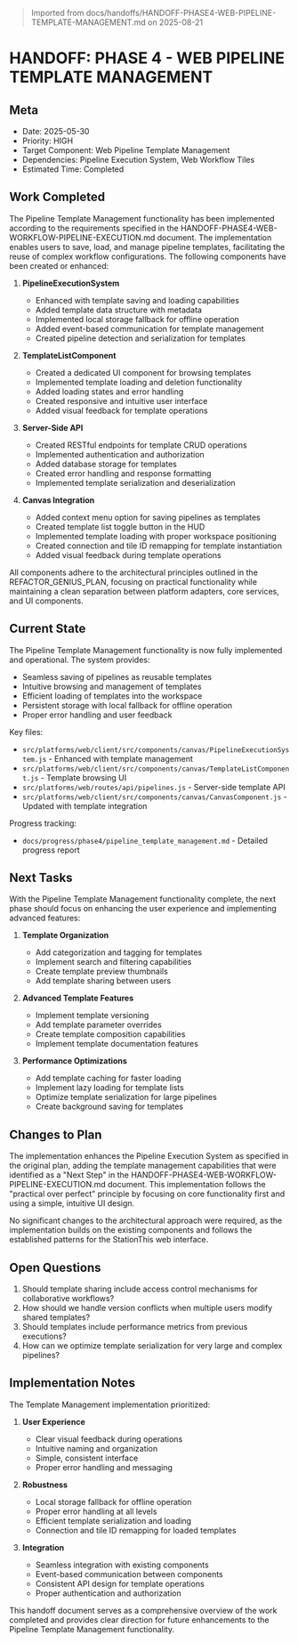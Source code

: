 > Imported from docs/handoffs/HANDOFF-PHASE4-WEB-PIPELINE-TEMPLATE-MANAGEMENT.md on 2025-08-21

# HANDOFF: PHASE 4 - WEB PIPELINE TEMPLATE MANAGEMENT

## Meta
- Date: 2025-05-30
- Priority: HIGH
- Target Component: Web Pipeline Template Management
- Dependencies: Pipeline Execution System, Web Workflow Tiles
- Estimated Time: Completed

## Work Completed

The Pipeline Template Management functionality has been implemented according to the requirements specified in the HANDOFF-PHASE4-WEB-WORKFLOW-PIPELINE-EXECUTION.md document. The implementation enables users to save, load, and manage pipeline templates, facilitating the reuse of complex workflow configurations. The following components have been created or enhanced:

1. **PipelineExecutionSystem**
   - Enhanced with template saving and loading capabilities
   - Added template data structure with metadata
   - Implemented local storage fallback for offline operation
   - Added event-based communication for template management
   - Created pipeline detection and serialization for templates

2. **TemplateListComponent**
   - Created a dedicated UI component for browsing templates
   - Implemented template loading and deletion functionality
   - Added loading states and error handling
   - Created responsive and intuitive user interface
   - Added visual feedback for template operations

3. **Server-Side API**
   - Created RESTful endpoints for template CRUD operations
   - Implemented authentication and authorization
   - Added database storage for templates
   - Created error handling and response formatting
   - Implemented template serialization and deserialization

4. **Canvas Integration**
   - Added context menu option for saving pipelines as templates
   - Created template list toggle button in the HUD
   - Implemented template loading with proper workspace positioning
   - Created connection and tile ID remapping for template instantiation
   - Added visual feedback during template operations

All components adhere to the architectural principles outlined in the REFACTOR_GENIUS_PLAN, focusing on practical functionality while maintaining a clean separation between platform adapters, core services, and UI components.

## Current State

The Pipeline Template Management functionality is now fully implemented and operational. The system provides:

- Seamless saving of pipelines as reusable templates
- Intuitive browsing and management of templates
- Efficient loading of templates into the workspace
- Persistent storage with local fallback for offline operation
- Proper error handling and user feedback

Key files:
- `src/platforms/web/client/src/components/canvas/PipelineExecutionSystem.js` - Enhanced with template management
- `src/platforms/web/client/src/components/canvas/TemplateListComponent.js` - Template browsing UI
- `src/platforms/web/routes/api/pipelines.js` - Server-side template API
- `src/platforms/web/client/src/components/canvas/CanvasComponent.js` - Updated with template integration

Progress tracking:
- `docs/progress/phase4/pipeline_template_management.md` - Detailed progress report

## Next Tasks

With the Pipeline Template Management functionality complete, the next phase should focus on enhancing the user experience and implementing advanced features:

1. **Template Organization**
   - Add categorization and tagging for templates
   - Implement search and filtering capabilities
   - Create template preview thumbnails
   - Add template sharing between users

2. **Advanced Template Features**
   - Implement template versioning
   - Add template parameter overrides
   - Create template composition capabilities
   - Implement template documentation features

3. **Performance Optimizations**
   - Add template caching for faster loading
   - Implement lazy loading for template lists
   - Optimize template serialization for large pipelines
   - Create background saving for templates

## Changes to Plan

The implementation enhances the Pipeline Execution System as specified in the original plan, adding the template management capabilities that were identified as a "Next Step" in the HANDOFF-PHASE4-WEB-WORKFLOW-PIPELINE-EXECUTION.md document. This implementation follows the "practical over perfect" principle by focusing on core functionality first and using a simple, intuitive UI design.

No significant changes to the architectural approach were required, as the implementation builds on the existing components and follows the established patterns for the StationThis web interface.

## Open Questions

1. Should template sharing include access control mechanisms for collaborative workflows?
2. How should we handle version conflicts when multiple users modify shared templates?
3. Should templates include performance metrics from previous executions?
4. How can we optimize template serialization for very large and complex pipelines?

## Implementation Notes

The Template Management implementation prioritized:

1. **User Experience**
   - Clear visual feedback during operations
   - Intuitive naming and organization
   - Simple, consistent interface
   - Proper error handling and messaging

2. **Robustness**
   - Local storage fallback for offline operation
   - Proper error handling at all levels
   - Efficient template serialization and loading
   - Connection and tile ID remapping for loaded templates

3. **Integration**
   - Seamless integration with existing components
   - Event-based communication between components
   - Consistent API design for template operations
   - Proper authentication and authorization

This handoff document serves as a comprehensive overview of the work completed and provides clear direction for future enhancements to the Pipeline Template Management functionality. 